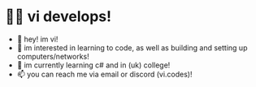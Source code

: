 # 👩‍💻 vi develops!

- 👋 hey! im vi!
- 👀 im interested in learning to code, as well as building and setting up computers/networks!
- 🌱 im currently learning c# and in (uk) college!
- 📫 you can reach me via email or discord (vi.codes)!
